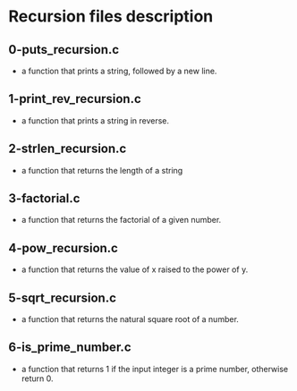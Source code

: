 # Recursion files description

## 0-puts_recursion.c
- a function that prints a string, followed by a new line.

## 1-print_rev_recursion.c
- a function that prints a string in reverse.

## 2-strlen_recursion.c
- a function that returns the length of a string

## 3-factorial.c
- a function that returns the factorial of a given number.

## 4-pow_recursion.c
- a function that returns the value of x raised to the power of y.

## 5-sqrt_recursion.c
- a function that returns the natural square root of a number.

## 6-is_prime_number.c
- a function that returns 1 if the input integer is a prime number, otherwise return 0.

